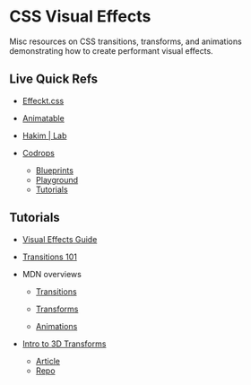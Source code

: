 # CSS Visual Effects

Misc resources on CSS transitions, transforms, and animations demonstrating
how to create performant visual effects.


## Live Quick Refs

* [Effeckt.css](http://h5bp.github.io/Effeckt.css/dist/)

* [Animatable](http://leaverou.github.io/animatable/)

* [Hakim | Lab](http://lab.hakim.se/)

* [Codrops](http://tympanus.net/codrops/)

  * [Blueprints](http://tympanus.net/codrops/category/blueprints/)
  * [Playground](http://tympanus.net/codrops/category/playground/)
  * [Tutorials](http://tympanus.net/codrops/category/tutorials/)


## Tutorials

* [Visual Effects Guide](http://developer.apple.com/library/safari/#documentation/InternetWeb/Conceptual/SafariVisualEffectsProgGuide/Introduction.html)

* [Transitions 101](http://alistapart.com/article/understanding-css3-transitions)

* MDN overviews

  * [Transitions](https://developer.mozilla.org/en-US/docs/Web/Guide/CSS/Using_CSS_transitions)

  * [Transforms](https://developer.mozilla.org/en-US/docs/Web/Guide/CSS/Using_CSS_transforms)

  * [Animations](https://developer.mozilla.org/en-US/docs/Web/Guide/CSS/Using_CSS_animations)

* [Intro to 3D Transforms](http://desandro.github.io/3dtransforms/)

  * [Article](http://24ways.org/2010/intro-to-css-3d-transforms/)
  * [Repo](https://github.com/desandro/3dtransforms)

